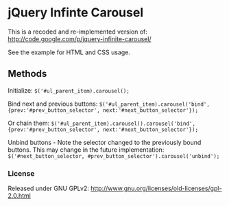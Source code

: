 # jQuery Infinte Carousel
This is a recoded and re-implemented version of: http://code.google.com/p/jquery-infinite-carousel/

See the example for HTML and CSS usage.

## Methods
Initialize:
	`$('#ul_parent_item).carousel();`

Bind next and previous buttons:
	`$('#ul_parent_item).carousel('bind', {prev:'#prev_button_selector', next:'#next_button_selector'});`

Or chain them:
	`$('#ul_parent_item).carousel().carousel('bind', {prev:'#prev_button_selector', next:'#next_button_selector'});`

Unbind buttons - Note the selector changed to the previously bound buttons. This may change in the future implementation:
	`$('#next_button_selector, #prev_button_selector').carousel('unbind');`


### License
Released under GNU GPLv2: http://www.gnu.org/licenses/old-licenses/gpl-2.0.html